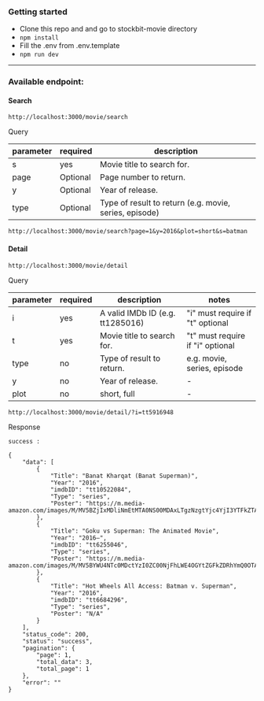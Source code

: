 ### Getting started
- Clone this repo and and go to stockbit-movie directory
- `npm install`
- Fill the .env from .env.template 
- `npm run dev`

----------

### Available endpoint:

#### Search


    http://localhost:3000/movie/search

Query

| **parameter** 	|       **required**      |  **description**   |
|---------------|--------------------|----------------------|
| s      	    | yes         	     |          Movie title to search for.  |
| page          | Optional         	 |          Page number to return.      |
| y             | Optional        	 |          Year of release.         	|
| type          | Optional           |         Type of result to return (e.g. movie, series, episode)       	|


``` http://localhost:3000/movie/search?page=1&y=2016&plot=short&s=batman ```

#### Detail

    http://localhost:3000/movie/detail

Query

| **parameter** 	|       **required**      |  **description**  |  **notes**   |
|---------------|--------------------|----------------------|----------------------|
| i      	    | yes        	     |  A valid IMDb ID (e.g. tt1285016)| "i" must require if "t" optional |
| t      	    | yes        	     |   Movie title to search for.    	| "t" must require if "i" optional |
| type      	| no        	     |   Type of result to return.   	| e.g. movie, series, episode  |
| y      	    | no        	     |   Year of release.             	|-                             |
| plot      	| no        	     |   short, full                   	| -                            |

``` http://localhost:3000/movie/detail/?i=tt5916948 ```

Response
```
success :

{
    "data": [
        {
            "Title": "Banat Kharqat (Banat Superman)",
            "Year": "2016",
            "imdbID": "tt10522084",
            "Type": "series",
            "Poster": "https://m.media-amazon.com/images/M/MV5BZjIxMDliNmEtMTA0NS00MDAxLTgzNzgtYjc4YjI3YTFkZTAxXkEyXkFqcGdeQXVyMjQ1MDI1MzU@._V1_SX300.jpg"
        },
        {
            "Title": "Goku vs Superman: The Animated Movie",
            "Year": "2016–",
            "imdbID": "tt6255046",
            "Type": "series",
            "Poster": "https://m.media-amazon.com/images/M/MV5BYWU4NTc0MDctYzI0ZC00NjFhLWE4OGYtZGFkZDRhYmQ0OTA2L2ltYWdlL2ltYWdlXkEyXkFqcGdeQXVyNjgzMzYzMjA@._V1_SX300.jpg"
        },
        {
            "Title": "Hot Wheels All Access: Batman v. Superman",
            "Year": "2016",
            "imdbID": "tt6684296",
            "Type": "series",
            "Poster": "N/A"
        }
    ],
    "status_code": 200,
    "status": "success",
    "pagination": {
        "page": 1,
        "total_data": 3,
        "total_page": 1
    },
    "error": ""
}


```